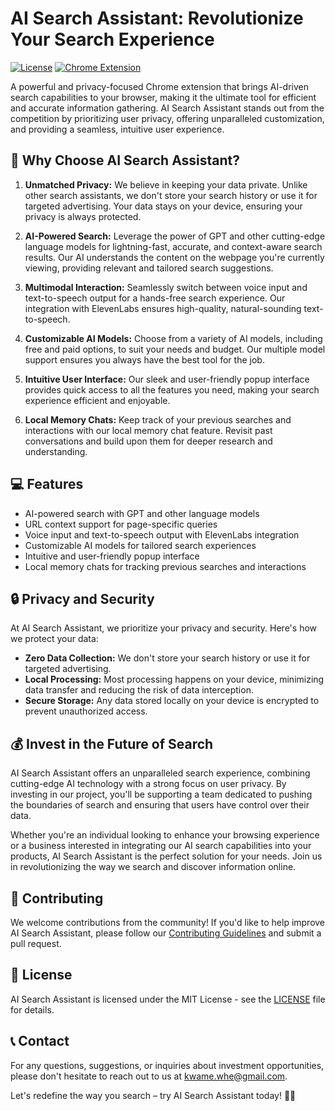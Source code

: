 # AI Search Assistant: Revolutionize Your Search Experience

[![License](https://img.shields.io/badge/License-MIT-blue.svg)](https://opensource.org/licenses/MIT)
[![Chrome Extension](https://img.shields.io/badge/Chrome-Extension-blueviolet)](https://chrome.google.com/webstore/detail/ai-search-assistant/abcdefghijklmnopqrstuvwxyz)

A powerful and privacy-focused Chrome extension that brings AI-driven search capabilities to your browser, making it the ultimate tool for efficient and accurate information gathering. AI Search Assistant stands out from the competition by prioritizing user privacy, offering unparalleled customization, and providing a seamless, intuitive user experience.

## 🚀 Why Choose AI Search Assistant?

1. **Unmatched Privacy:** We believe in keeping your data private. Unlike other search assistants, we don't store your search history or use it for targeted advertising. Your data stays on your device, ensuring your privacy is always protected.

2. **AI-Powered Search:** Leverage the power of GPT and other cutting-edge language models for lightning-fast, accurate, and context-aware search results. Our AI understands the content on the webpage you're currently viewing, providing relevant and tailored search suggestions.

3. **Multimodal Interaction:** Seamlessly switch between voice input and text-to-speech output for a hands-free search experience. Our integration with ElevenLabs ensures high-quality, natural-sounding text-to-speech.

4. **Customizable AI Models:** Choose from a variety of AI models, including free and paid options, to suit your needs and budget. Our multiple model support ensures you always have the best tool for the job.

5. **Intuitive User Interface:** Our sleek and user-friendly popup interface provides quick access to all the features you need, making your search experience efficient and enjoyable.

6. **Local Memory Chats:** Keep track of your previous searches and interactions with our local memory chat feature. Revisit past conversations and build upon them for deeper research and understanding.

## 💻 Features

- AI-powered search with GPT and other language models
- URL context support for page-specific queries
- Voice input and text-to-speech output with ElevenLabs integration
- Customizable AI models for tailored search experiences
- Intuitive and user-friendly popup interface
- Local memory chats for tracking previous searches and interactions

## 🔒 Privacy and Security

At AI Search Assistant, we prioritize your privacy and security. Here's how we protect your data:

- **Zero Data Collection:** We don't store your search history or use it for targeted advertising.
- **Local Processing:** Most processing happens on your device, minimizing data transfer and reducing the risk of data interception.
- **Secure Storage:** Any data stored locally on your device is encrypted to prevent unauthorized access.

## 💰 Invest in the Future of Search

AI Search Assistant offers an unparalleled search experience, combining cutting-edge AI technology with a strong focus on user privacy. By investing in our project, you'll be supporting a team dedicated to pushing the boundaries of search and ensuring that users have control over their data.

Whether you're an individual looking to enhance your browsing experience or a business interested in integrating our AI search capabilities into your products, AI Search Assistant is the perfect solution for your needs. Join us in revolutionizing the way we search and discover information online.

## 📝 Contributing

We welcome contributions from the community! If you'd like to help improve AI Search Assistant, please follow our [Contributing Guidelines](CONTRIBUTING.md) and submit a pull request.

## 📄 License

AI Search Assistant is licensed under the MIT License - see the [LICENSE](LICENSE) file for details.

## 📞 Contact

For any questions, suggestions, or inquiries about investment opportunities, please don't hesitate to reach out to us at [kwame.whe@gmail.com](mailto:kwame.whe@gmail.com).

Let's redefine the way you search – try AI Search Assistant today! 🔎🤖
